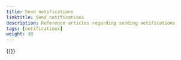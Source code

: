 ```yaml
---
title: Send notifications
linktitle: Send notifications
description: Reference articles regarding sending notifications
tags: [notifications]
weight: 30
---
```


{{<children />}}